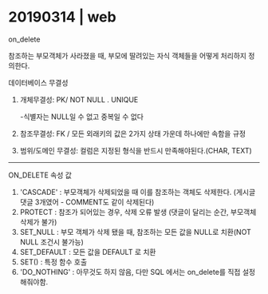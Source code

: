 # 20190314 | web 



on_delete

참조하는 부모객체가 사라졌을 때, 부모에 딸려있는 자식 객체들을 어떻게 처리하지 정의한다.

데이터베이스 무결성

1. 개체무결성: PK/ NOT NULL . UNIQUE

   -식별자는 NULL일 수 없고 중복일 수 없다

2. 참조무결성: FK / 모든 외래키의 값은 2가지 상태 가운데 하나에만 속함을 규정
3. 범위/도메인 무결성: 컬럼은 지정된 형식을 반드시 만족해야된다.(CHAR, TEXT)

---

ON_DELETE 속성 값

1. 'CASCADE' : 부모객체가 삭제되었을 때 이를 참조하는 객체도 삭제한다. (게시글 댓글 3개였어 - COMMENT도 같이 삭제된다)	
2. PROTECT : 참조가 되어있는 경우, 삭제 오류 발생 (댓글이 달리는 순간, 부모객체 삭제가 불가)
3. SET_NULL : 부모 객체가 삭제 됐을 때, 참조하는 모든 값을 NULL로 치환(NOT NULL 조건시 불가능)
4. SET_DEFAULT : 모든 값을 DEFAULT 로 치환
5. SET() : 특정 함수 호출
6. 'DO_NOTHING' : 아무것도 하지 않음, 다만 SQL 에서는 on_delete를 직접 설정해줘야함.